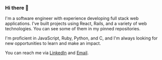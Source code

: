 ### Hi there 👋

I'm a software engineer with experience developing full stack web applications. I've built projects using React, Rails, and a variety of web technologies. You can see some of them in my pinned repositories.

I'm proficient in JavaScript, Ruby, Python, and C, and I'm always looking for new opportunities to learn and make an impact.

You can reach me via [LinkedIn](https://www.linkedin.com/in/mitulmistry/) and [Email](mailto:MitulMistryDev@gmail.com).

<!--
**MitulMistry/MitulMistry** is a ✨ _special_ ✨ repository because its `README.md` (this file) appears on your GitHub profile.

Here are some ideas to get you started:

- 🔭 I’m currently working on ...
- 🌱 I’m currently learning ...
- 👯 I’m looking to collaborate on ...
- 🤔 I’m looking for help with ...
- 💬 Ask me about ...
- 📫 How to reach me: ...
- 😄 Pronouns: ...
- ⚡ Fun fact: ...
-->
